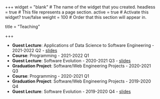 +++
widget = "blank"  # The name of the widget that you created.
headless = true  # This file represents a page section.
active = true  # Activate this widget? true/false
weight = 100  # Order that this section will appear in.

title = "Teaching"

+++

- **Guest Lecture**: Applications of Data Science to Software Engineering - 2021-2022 Q2 - [slides](files/applications-of-data-science-for-se-2021.pdf)
- **Course**: Programming - 2021-2022 Q1
- **Guest Lecture**: Software Evolution - 2020-2021 Q3 - [slides](files/software-evolution-2020.pdf)
- **Graduation Project**: Software/Web Engineering Projects - 2020-2021 Q3
- **Course**: Programming - 2020-2021 Q1
- **Graduation Project**: Software/Web Engineering Projects - 2019-2020 Q4
- **Guest Lecture**: Software Evolution - 2019-2020 Q4 - [slides](files/software-evolution-2019.pdf)
